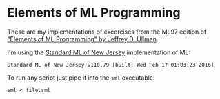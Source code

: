 # Elements of ML Programming

These are my implementations of excercises from the ML97 edition of ["Elements of ML Programming" by Jeffrey D. Ullman](http://www.amazon.com/Elements-ML-Programming-ML97-2nd/dp/0137903871).

I'm using the [Standard ML of New Jersey](http://www.smlnj.org/) implementation of ML:

```
Standard ML of New Jersey v110.79 [built: Wed Feb 17 01:03:23 2016]
```

To run any script just pipe it into the `sml` executable:

```
sml < file.sml
```
